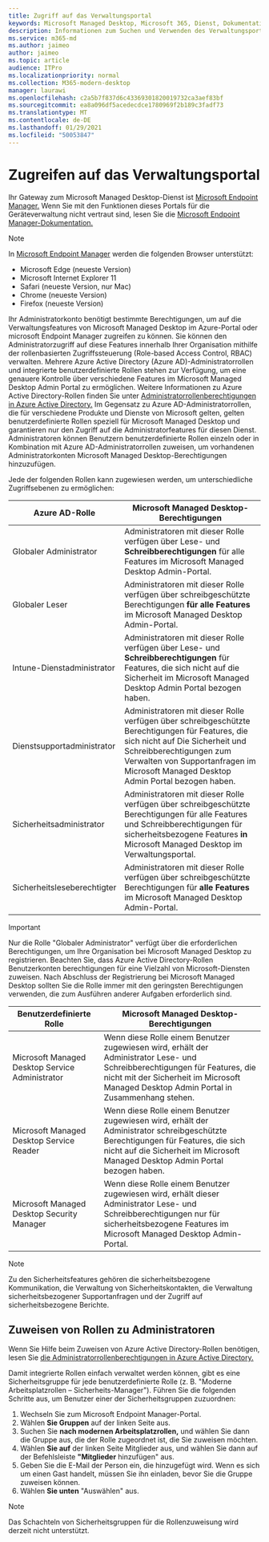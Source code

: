 ```yaml
---
title: Zugriff auf das Verwaltungsportal
keywords: Microsoft Managed Desktop, Microsoft 365, Dienst, Dokumentation
description: Informationen zum Suchen und Verwenden des Verwaltungsportals, einschließlich der Steuerung des Zugriffs darauf.
ms.service: m365-md
ms.author: jaimeo
author: jaimeo
ms.topic: article
audience: ITPro
ms.localizationpriority: normal
ms.collection: M365-modern-desktop
manager: laurawi
ms.openlocfilehash: c2a5b7f837d6c43369301820019732ca3aef83bf
ms.sourcegitcommit: ea8a096df5acedecdce1780969f2b189c3fadf73
ms.translationtype: MT
ms.contentlocale: de-DE
ms.lasthandoff: 01/29/2021
ms.locfileid: "50053847"
---
```

# <a name="access-the-admin-portal"></a>Zugreifen auf das Verwaltungsportal

Ihr Gateway zum Microsoft Managed Desktop-Dienst ist [Microsoft Endpoint Manager.](https://endpoint.microsoft.com/) Wenn Sie mit den Funktionen dieses Portals für die Geräteverwaltung nicht vertraut sind, lesen Sie die [Microsoft Endpoint Manager-Dokumentation.](https://docs.microsoft.com/mem/)

> [!NOTE]
> In [Microsoft Endpoint Manager](https://endpoint.microsoft.com/) werden die folgenden Browser unterstützt:
> - Microsoft Edge (neueste Version)
> - Microsoft Internet Explorer 11
> - Safari (neueste Version, nur Mac)
> - Chrome (neueste Version)
> - Firefox (neueste Version)

Ihr Administratorkonto benötigt bestimmte Berechtigungen, um auf die Verwaltungsfeatures von Microsoft Managed Desktop im Azure-Portal oder microsoft Endpoint Manager zugreifen zu können. Sie können den Administratorzugriff auf diese Features innerhalb Ihrer Organisation mithilfe der rollenbasierten Zugriffssteuerung (Role-based Access Control, RBAC) verwalten. Mehrere Azure Active Directory (Azure AD)-Administratorrollen und integrierte benutzerdefinierte Rollen stehen zur Verfügung, um eine genauere Kontrolle über verschiedene Features im Microsoft Managed Desktop Admin Portal zu ermöglichen. Weitere Informationen zu Azure Active Directory-Rollen finden Sie unter [Administratorrollenberechtigungen in Azure Active Directory.](https://docs.microsoft.com/azure/active-directory/users-groups-roles/directory-assign-admin-roles) Im Gegensatz zu Azure AD-Administratorrollen, die für verschiedene Produkte und Dienste von Microsoft gelten, gelten benutzerdefinierte Rollen speziell für Microsoft Managed Desktop und garantieren nur den Zugriff auf die Administratorfeatures für diesen Dienst. Administratoren können Benutzern benutzerdefinierte Rollen einzeln oder in Kombination mit Azure AD-Administratorrollen zuweisen, um vorhandenen Administratorkonten Microsoft Managed Desktop-Berechtigungen hinzuzufügen.

Jede der folgenden Rollen kann zugewiesen werden, um unterschiedliche Zugriffsebenen zu ermöglichen:

|Azure AD-Rolle  |Microsoft Managed Desktop-Berechtigungen  |
|---------|---------|
|Globaler Administrator     | Administratoren mit dieser Rolle verfügen über Lese- und **Schreibberechtigungen** für alle Features im Microsoft Managed Desktop Admin-Portal.         |
|Globaler Leser     | Administratoren mit dieser Rolle verfügen über schreibgeschützte Berechtigungen **für alle Features** im Microsoft Managed Desktop Admin-Portal.         |
|Intune-Dienstadministrator     |  Administratoren mit dieser Rolle verfügen über Lese- und **Schreibberechtigungen** für Features, die sich nicht auf die Sicherheit im Microsoft Managed Desktop Admin Portal bezogen haben.       |
|Dienstsupportadministrator     | Administratoren mit dieser Rolle  verfügen über schreibgeschützte Berechtigungen  für Features, die sich nicht auf Die Sicherheit und Schreibberechtigungen zum Verwalten von Supportanfragen im Microsoft Managed Desktop Admin Portal bezogen haben.         |
|Sicherheitsadministrator | Administratoren mit dieser Rolle  verfügen über schreibgeschützte Berechtigungen für alle Features und Schreibberechtigungen für sicherheitsbezogene Features **in** Microsoft Managed Desktop im Verwaltungsportal. |
|Sicherheitsleseberechtigter |Administratoren mit dieser Rolle verfügen über schreibgeschützte Berechtigungen für **alle Features** im Microsoft Managed Desktop Admin-Portal.|

> [!IMPORTANT]
> Nur die Rolle "Globaler Administrator" verfügt über die erforderlichen Berechtigungen, um Ihre Organisation bei Microsoft Managed Desktop zu registrieren.  Beachten Sie, dass Azure Active Directory-Rollen Benutzerkonten berechtigungen für eine Vielzahl von Microsoft-Diensten zuweisen. Nach Abschluss der Registrierung bei Microsoft Managed Desktop sollten  Sie die Rolle immer mit den geringsten Berechtigungen verwenden, die zum Ausführen anderer Aufgaben erforderlich sind.

 
|Benutzerdefinierte Rolle  |Microsoft Managed Desktop-Berechtigungen  |
|---------|---------|
|Microsoft Managed Desktop Service Administrator  | Wenn diese Rolle einem Benutzer zugewiesen  wird, erhält der Administrator Lese- und Schreibberechtigungen für Features, die nicht mit der Sicherheit im Microsoft Managed Desktop Admin Portal in Zusammenhang stehen.  |
|Microsoft Managed Desktop Service Reader | Wenn diese Rolle einem Benutzer zugewiesen  wird, erhält der Administrator schreibgeschützte Berechtigungen für Features, die sich nicht auf die Sicherheit im Microsoft Managed Desktop Admin Portal bezogen haben. |
|Microsoft Managed Desktop Security Manager |Wenn diese Rolle einem Benutzer zugewiesen  wird, erhält dieser Administrator Lese- und Schreibberechtigungen nur für sicherheitsbezogene Features im Microsoft Managed Desktop Admin-Portal.   |

> [!NOTE]
> Zu den Sicherheitsfeatures gehören die sicherheitsbezogene Kommunikation, die Verwaltung von Sicherheitskontakten, die Verwaltung sicherheitsbezogener Supportanfragen und der Zugriff auf sicherheitsbezogene Berichte. 

## <a name="assigning-roles-to-administrators"></a>Zuweisen von Rollen zu Administratoren

Wenn Sie Hilfe beim Zuweisen von Azure Active Directory-Rollen benötigen, lesen Sie [die Administratorrollenberechtigungen in Azure Active Directory.](https://docs.microsoft.com/azure/active-directory/users-groups-roles/directory-assign-admin-roles)

Damit integrierte Rollen einfach verwaltet werden können, gibt es eine Sicherheitsgruppe für jede benutzerdefinierte Rolle (z. B. "Moderne Arbeitsplatzrollen – Sicherheits-Manager"). Führen Sie die folgenden Schritte aus, um Benutzer einer der Sicherheitsgruppen zuzuordnen:
1.  Wechseln Sie zum Microsoft Endpoint Manager-Portal.
2.  Wählen **Sie Gruppen** auf der linken Seite aus.
3.  Suchen Sie **nach modernen Arbeitsplatzrollen,** und wählen Sie dann die Gruppe aus, die der Rolle zugeordnet ist, die Sie zuweisen möchten. 
4.  Wählen **Sie auf** der linken Seite Mitglieder aus, und wählen Sie dann auf der Befehlsleiste **"Mitglieder** hinzufügen" aus.
5.  Geben Sie die E-Mail der Person ein, die hinzugefügt wird. Wenn es sich um einen Gast handelt, müssen Sie ihn einladen, bevor Sie die Gruppe zuweisen können.
6.  Wählen **Sie unten** "Auswählen" aus.

> [!NOTE]
> Das Schachteln von Sicherheitsgruppen für die Rollenzuweisung wird derzeit nicht unterstützt. 
